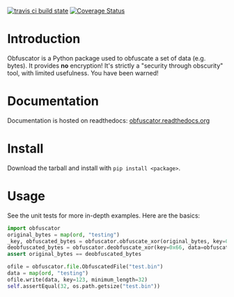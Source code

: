 [![travis ci build state](https://travis-ci.org/mtik00/obfuscator.svg?branch=master)](https://travis-ci.org/mtik00/obfuscator)
[![Coverage Status](https://coveralls.io/repos/mtik00/obfuscator/badge.png?branch=master)](https://coveralls.io/r/mtik00/obfuscator?branch=master)

Introduction
============

Obfuscator is a Python package used to obfuscate a set of data (e.g. bytes).  It
provides **no** encryption!  It's strictly a "security through obscurity" tool,
with limited usefulness.  You have been warned!

Documentation
=============

Documentation is hosted on readthedocs: [obfuscator.readthedocs.org](http://obfuscator.readthedocs.org/en/latest/)

Install
=======
Download the tarball and install with `pip install <package>`.

Usage
=====
See the unit tests for more in-depth examples.  Here are the basics:

```python
import obfuscator
original_bytes = map(ord, "testing")
_key, obfuscated_bytes = obfuscator.obfuscate_xor(original_bytes, key=0x66)
deobfuscated_bytes = obfuscator.deobfuscate_xor(key=0x66, data=obfuscated_bytes)
assert original_bytes == deobfuscated_bytes

ofile = obfuscator.file.ObfuscatedFile("test.bin")
data = map(ord, "testing")
ofile.write(data, key=123, minimum_length=32)
self.assertEqual(32, os.path.getsize("test.bin"))
```